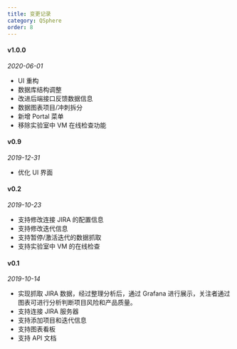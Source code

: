```yaml
---
title: 变更记录
category: QSphere
order: 8
---
```


#### v1.0.0 

*2020-06-01*

- UI 重构
- 数据库结构调整
- 改进后端接口反馈数据信息
- 数据图表项目/冲刺拆分
- 新增 Portal 菜单
- 移除实验室中 VM 在线检查功能

#### v0.9 

*2019-12-31*

- 优化 UI 界面

#### v0.2

*2019-10-23*

- 支持修改连接 JIRA 的配置信息
- 支持修改迭代信息
- 支持暂停/激活迭代的数据抓取
- 支持实验室中 VM 的在线检查

#### v0.1

*2019-10-14*

- 实现抓取 JIRA 数据，经过整理分析后，通过 Grafana 进行展示，关注者通过图表可进行分析判断项目风险和产品质量。
- 支持连接 JIRA 服务器
- 支持添加项目和迭代信息
- 支持图表看板
- 支持 API 文档
